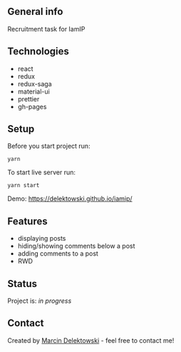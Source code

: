 ## General info
Recruitment task for IamIP

## Technologies
* react
* redux
* redux-saga
* material-ui
* prettier
* gh-pages

## Setup
Before you start project run:

`yarn`

To start live server run:

`yarn start`

Demo:
https://delektowski.github.io/iamip/

## Features
* displaying posts
* hiding/showing comments below a post
* adding comments to a post
* RWD

## Status
Project is: _in progress_

## Contact
Created by [Marcin Delektowski](mailto:marcin.delektowski@gmail.com) - feel free to contact me!
